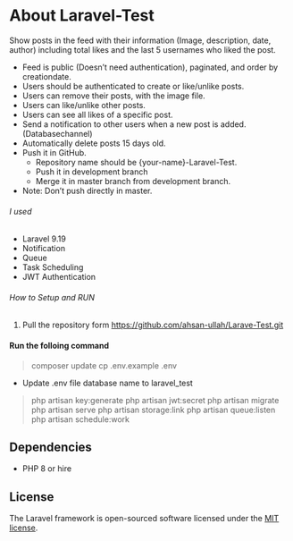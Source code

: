 
# About Laravel-Test
Show posts in the feed with their information (Image, description, date, author)
including total likes and the last 5 usernames who liked the post.
- Feed is public (Doesn’t need authentication), paginated, and order by creationdate.
- Users should be authenticated to create or like/unlike posts.
- Users can remove their posts, with the image file.
- Users can like/unlike other posts.
- Users can see all likes of a specific post.
- Send a notification to other users when a new post is added. (Databasechannel)
- Automatically delete posts 15 days old.
- Push it in GitHub.
    - Repository name should be {your-name}-Laravel-Test.
    - Push it in development branch
    - Merge it in master branch from development branch.
- Note: Don’t push directly in master.

###### I used
- Laravel 9.19
- Notification
- Queue
- Task Scheduling
- JWT Authentication
###### How to Setup and RUN
1. Pull the repository form 
https://github.com/ahsan-ullah/Larave-Test.git

#### Run the folloing command
> composer update
> cp .env.example .env
- Update .env file database name to laravel_test
> php artisan key:generate
> php artisan jwt:secret
> php artisan migrate
> php artisan serve
> php artisan storage:link
> php artisan queue:listen
> php artisan schedule:work

## Dependencies
- PHP 8 or hire
## License

The Laravel framework is open-sourced software licensed under the [MIT license](https://opensource.org/licenses/MIT).
